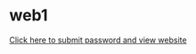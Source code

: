 # web1
<a href="monkdiamonddiscovery.html" onclick="return checkPassword();">
  Click here to submit password and view website
 </a>
